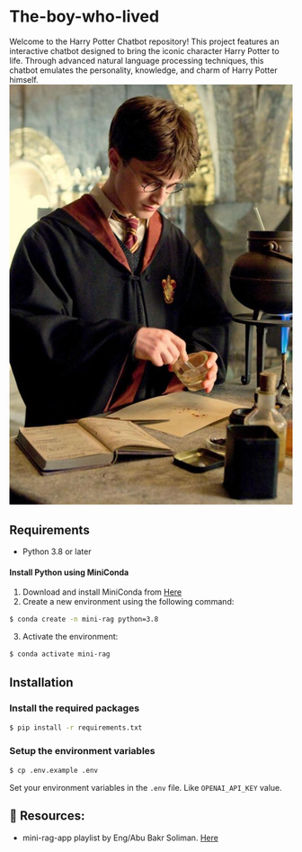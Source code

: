 # The-boy-who-lived
Welcome to the Harry Potter Chatbot repository! This project features an interactive chatbot designed to bring the iconic character Harry Potter to life. Through advanced natural language processing techniques, this chatbot emulates the personality, knowledge, and charm of Harry Potter himself.
![A pic for harry potter](images/harry.jpeg)


## Requirements

- Python 3.8 or later

#### Install Python using MiniConda

1) Download and install MiniConda from [Here](https://docs.anaconda.com/free/miniconda/#quick-command-line-install)
2) Create a new environment using the following command:
```bash
$ conda create -n mini-rag python=3.8
```
3) Activate the environment:
```bash
$ conda activate mini-rag
```

## Installation

### Install the required packages

```bash
$ pip install -r requirements.txt
```

### Setup the environment variables

```bash
$ cp .env.example .env
```

Set your environment variables in the `.env` file. Like `OPENAI_API_KEY` value.


## 📘 Resources:
- mini-rag-app playlist by Eng/Abu Bakr Soliman. [Here](https://www.youtube.com/playlist?list=PLvLvlVqNQGHCUR2p0b8a0QpVjDUg50wQj)


